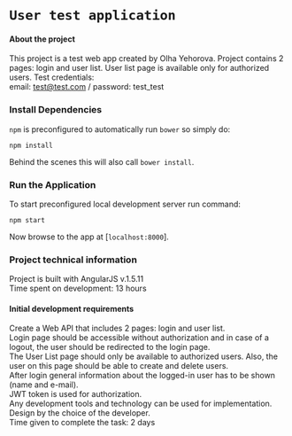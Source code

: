 # `User test application`

#### About the project

This project is a test web app created by Olha Yehorova.
Project contains 2 pages: login and user list.
User list page is available only for authorized users.
Test credentials: <br>
email: test@test.com / password: test_test


### Install Dependencies

`npm` is preconfigured to automatically run `bower` so simply do:

```
npm install
```

Behind the scenes this will also call `bower install`. 


### Run the Application

To start preconfigured local development server run command:

```
npm start
```

Now browse to the app at [`localhost:8000`].


### Project technical information

Project is built with AngularJS v.1.5.11 <br>
Time spent on development: 13 hours

#### Initial development requirements

Create a Web API that includes 2 pages: login and user list.<br>
Login page should be accessible without authorization and in case of a logout, the user should be redirected to the login page.<br>
The User List page should only be available to authorized users. Also, the user on this page should be able to create and delete users.<br>
After login general information about the logged-in user has to be shown (name and e-mail). <br>
JWT token is used for authorization. <br>
Any development tools and technology can be used for implementation. Design by the choice of the developer.<br>
Time given to complete the task: 2 days
